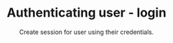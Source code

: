 ---
title: Authenticating user - login
id: authenticating-user
subtitle: Create session for user using their credentials.
videoId: SjvL-hkn-UY
---